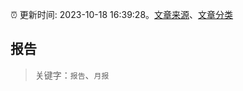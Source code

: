 :alarm_clock: 更新时间: 2023-10-18 16:39:28。[文章来源](/README.md)、[文章分类](/TAGS.md)

## 报告


> 关键字：`报告`、`月报`



